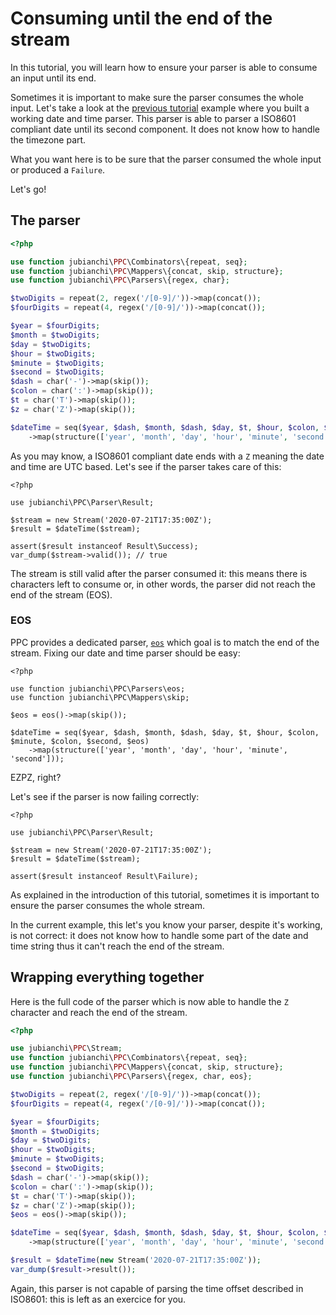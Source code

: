 # Consuming until the end of the stream

In this tutorial, you will learn how to ensure your parser is able to consume an input until its end.

Sometimes it is important to make sure the parser consumes the whole input. Let's take a look at the 
[previous tutorial](/tutorials/your-first-parser.md) example where you built a working date and time parser. This parser 
is able to parser a ISO8601 compliant date until its second component. It does not know how to handle the timezone part.

What you want here is to be sure that the parser consumed the whole input or produced a `Failure`.   

Let's go!

## The parser

```php
<?php

use function jubianchi\PPC\Combinators\{repeat, seq};
use function jubianchi\PPC\Mappers\{concat, skip, structure};
use function jubianchi\PPC\Parsers\{regex, char};

$twoDigits = repeat(2, regex('/[0-9]/'))->map(concat());
$fourDigits = repeat(4, regex('/[0-9]/'))->map(concat());

$year = $fourDigits;
$month = $twoDigits;
$day = $twoDigits;
$hour = $twoDigits;
$minute = $twoDigits;
$second = $twoDigits;
$dash = char('-')->map(skip());
$colon = char(':')->map(skip());
$t = char('T')->map(skip());
$z = char('Z')->map(skip());

$dateTime = seq($year, $dash, $month, $dash, $day, $t, $hour, $colon, $minute, $colon, $second)
    ->map(structure(['year', 'month', 'day', 'hour', 'minute', 'second']));
```

As you may know, a ISO8601 compliant date ends with a `Z` meaning the date and time are UTC based. Let's see if the 
parser takes care of this:

```phps
<?php

use jubianchi\PPC\Parser\Result;

$stream = new Stream('2020-07-21T17:35:00Z');
$result = $dateTime($stream);

assert($result instanceof Result\Success);
var_dump($stream->valid()); // true
```

The stream is still valid after the parser consumed it: this means there is characters left to consume or, in other 
words, the parser did not reach the end of the stream (EOS). 

### EOS

PPC provides a dedicated parser, [`eos`](/reference.md#eos) which goal is to match the end of the stream. Fixing our date and time parser should be 
easy:

```phps
<?php

use function jubianchi\PPC\Parsers\eos;
use function jubianchi\PPC\Mappers\skip;

$eos = eos()->map(skip());

$dateTime = seq($year, $dash, $month, $dash, $day, $t, $hour, $colon, $minute, $colon, $second, $eos)
    ->map(structure(['year', 'month', 'day', 'hour', 'minute', 'second']));
```

EZPZ, right?

Let's see if the parser is now failing correctly:

```phps
<?php

use jubianchi\PPC\Parser\Result;

$stream = new Stream('2020-07-21T17:35:00Z');
$result = $dateTime($stream);

assert($result instanceof Result\Failure);
```

As explained in the introduction of this tutorial, sometimes it is important to ensure the parser consumes the whole 
stream.

In the current example, this let's you know your parser, despite it's working, is not correct: it does not know how to 
handle some part of the date and time string thus it can't reach the end of the stream.

## Wrapping everything together

Here is the full code of the parser which is now able to handle the `Z` character and reach the end of the stream.

```php
<?php

use jubianchi\PPC\Stream;
use function jubianchi\PPC\Combinators\{repeat, seq};
use function jubianchi\PPC\Mappers\{concat, skip, structure};
use function jubianchi\PPC\Parsers\{regex, char, eos};

$twoDigits = repeat(2, regex('/[0-9]/'))->map(concat());
$fourDigits = repeat(4, regex('/[0-9]/'))->map(concat());

$year = $fourDigits;
$month = $twoDigits;
$day = $twoDigits;
$hour = $twoDigits;
$minute = $twoDigits;
$second = $twoDigits;
$dash = char('-')->map(skip());
$colon = char(':')->map(skip());
$t = char('T')->map(skip());
$z = char('Z')->map(skip());
$eos = eos()->map(skip());

$dateTime = seq($year, $dash, $month, $dash, $day, $t, $hour, $colon, $minute, $colon, $second, $z, $eos)
    ->map(structure(['year', 'month', 'day', 'hour', 'minute', 'second']));

$result = $dateTime(new Stream('2020-07-21T17:35:00Z'));
var_dump($result->result());
```

Again, this parser is not capable of parsing the time offset described in ISO8601: this is left as an exercice for you.
